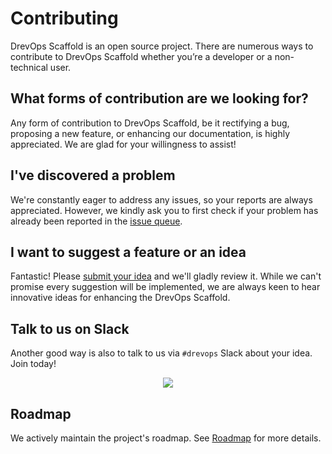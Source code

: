 
# Contributing

DrevOps Scaffold is an open source project. There are numerous ways to
contribute to DrevOps Scaffold whether you’re a developer or a non-technical
user.

## What forms of contribution are we looking for?

Any form of contribution to DrevOps Scaffold, be it rectifying a bug, proposing
a new feature, or enhancing our documentation, is highly appreciated. We are
glad for your willingness to assist!

## I've discovered a problem

We're constantly eager to address any issues, so your reports are always
appreciated. However, we kindly ask you to first check if your problem has
already been reported in the [issue queue](https://github.com/drevops/scaffold/issues).

## I want to suggest a feature or an idea

Fantastic! Please [submit your idea](https://github.com/drevops/scaffold/issues)
and we'll gladly review it. While we can't promise every suggestion will be
implemented, we are always keen to hear innovative ideas for enhancing
the DrevOps Scaffold.

## Talk to us on Slack

Another good way is also to talk to us via `#drevops` Slack about your idea.
Join today!
<div align="center">
  <a href="https://drupal.slack.com/archives/CRE86HQTW"><img src="https://img.shields.io/badge/drupal.slack.com-%23DrevOps-blue.svg?logo=slack&style=for-the-badge"/></a>
</div>

## Roadmap

We actively maintain the project's roadmap. See [Roadmap](https://github.com/drevops/scaffold/blob/develop/.scaffold/docs/content/contributing/roadmap.mdx) for more details.
